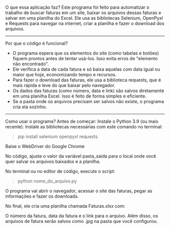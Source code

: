 O que essa aplicação faz?
Este programa foi feito para automatizar o trabalho de buscar faturas em um site, baixar os arquivos dessas faturas e salvar em uma planilha do Excel. Ele usa as bibliotecas Selenium, OpenPyxl e Requests para navegar na internet, criar a planilha e fazer o download dos arquivos.

--------------------------------------------

Por que o código é funcional?
- O programa espera que os elementos do site (como tabelas e botões) fiquem prontos antes de tentar usá-los. Isso evita erros de "elemento não encontrado".
- Ele verifica a data de cada fatura e só baixa aquelas com data igual ou maior que hoje, economizando tempo e recursos.
- Para fazer o download das faturas, ele usa a biblioteca requests, que é mais rápida e leve do que baixar pelo navegador.
- Os dados das faturas (como número, data e link) são salvos diretamente em uma planilha Excel. Isso é feito de forma simples e eficiente.
- Se a pasta onde os arquivos precisam ser salvos não existe, o programa cria ela sozinho.

--------------------------------------

Como usar o programa?
Antes de começar:
Instale o Python 3.9 (ou mais recente).
Instale as bibliotecas necessárias com este comando no terminal:
> pip install selenium openpyxl requests

Baixe o WebDriver do Google Chrome

No código, ajuste o valor da variável pasta_saida para o local onde você quer salvar os arquivos baixados e a planilha.

No terminal ou no editor de código, execute o script:
> python nome_do_arquivo.py

O programa vai abrir o navegador, acessar o site das faturas, pegar as informações e fazer os downloads.

No final, ele cria uma planilha chamada Faturas.xlsx com:

O número da fatura, data da fatura e o link para o arquivo.
Além disso, os arquivos de fatura serão salvos como .jpg na pasta que você configurou.
